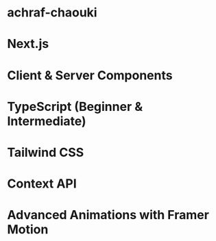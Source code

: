 ﻿# achraf-chaouki
# Next.js 
# Client & Server Components
# TypeScript (Beginner & Intermediate)
# Tailwind CSS
# Context API
# Advanced Animations with Framer Motion
